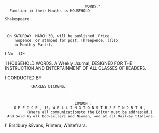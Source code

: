                                          WORDS."
      Familiar in their Mouths as HOUSEHOLD
                                                                   Shakespeare.



     On SATURDAY, MARCH 30, will be published, Price
        Twopence, or stamped for post, Threepence, (also
        in Monthly Parts).


I                                  No. I.        OF



1    HOUSEHOLD WORDS.
                   A Weekly Journal,
     DESIGNED FOR THE INSTRUCTION AND ENTERTAINMENT
                    OF ALL CLASSES OF READERS.




I                             CONDUCTED BY

                CHARLES DICKENS,



                                    LONDON :
        O F F I C E , 16, W E L L I N G T O N S T R E E T N O R T H ,
              (Where all communicationsto the Editor must be addressed.)
     And Sold by all Booksellers and Newmen, and at all Railway Stations.

I'
                         Brsdbury &Evans, Printera, Whitefriara.
